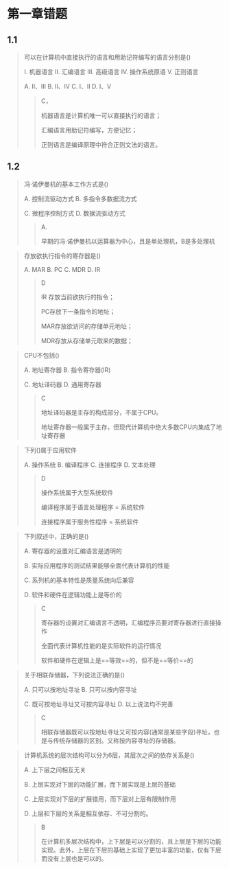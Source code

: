 # 第一章错题

## 1.1

> 可以在计算机中直接执行的语言和用助记符编写的语言分别是()
>
> Ⅰ. 机器语言	Ⅱ. 汇编语言	Ⅲ. 高级语言	Ⅳ. 操作系统原语	Ⅴ. 正则语言
>
> A. Ⅱ、Ⅲ	B. Ⅱ、Ⅳ	C. Ⅰ、Ⅱ	D. Ⅰ、Ⅴ
>
> > C，
> >
> > 机器语言是计算机唯一可以直接执行的语言；
> >
> > 汇编语言用助记符编写，方便记忆；
> >
> > 正则语言是编译原理中符合正则文法的语言。



## 1.2

> 冯·诺伊曼机的基本工作方式是()
>
> A. 控制流驱动方式	B. 多指令多数据流方式
>
> C. 微程序控制方式	D. 数据流驱动方式
>
> > A.
> >
> > 早期的冯·诺伊曼机以运算器为中心，且是单处理机，B是多处理机

> 存放欲执行指令的寄存器是()
>
> A. MAR	B. PC	C. MDR	D. IR
>
> > D
> >
> > IR 存放当前欲执行的指令；
> >
> > PC存放下一条指令的地址；
> >
> > MAR存放欲访问的存储单元地址；
> >
> > MDR存放从存储单元取来的数据；

> CPU不包括()
>
> A. 地址寄存器	B. 指令寄存器(IR)
>
> C. 地址译码器	D. 通用寄存器
>
> > C
> >
> > 地址译码器是主存的构成部分，不属于CPU。
> >
> > 地址寄存器一般属于主存，但现代计算机中绝大多数CPU内集成了地址寄存器

> 下列()属于应用软件
>
> A. 操作系统	B. 编译程序	C. 连接程序	D. 文本处理
>
> > D
> >
> > 操作系统属于大型系统软件
> >
> > 编译程序属于语言处理程序 = 系统软件
> >
> > 连接程序属于服务性程序 = 系统软件

> 下列叙述中，正确的是()
>
> A. 寄存器的设置对汇编语言是透明的
>
> B. 实际应用程序的测试结果能够全面代表计算机的性能
>
> C. 系列机的基本特性是质量系统向后兼容
>
> D. 软件和硬件在逻辑功能上是等价的
>
> > C
> >
> > 寄存器的设置对汇编语言不透明，汇编程序员要对寄存器进行直接操作
> >
> > 全面代表计算机性能的是实际软件的运行情况
> >
> > 软件和硬件在逻辑上是==等效==的，但不是==等价==的

> 关于相联存储器，下列说法正确的是()
>
> A. 只可以按地址寻址	B. 只可以按内容寻址
>
> C. 既可按地址寻址又可按内容寻址	D. 以上说法均不完善
>
> > C
> >
> > 相联存储器既可以按地址寻址又可按内容(通常是某些字段)寻址，也是与传统存储器的区别。又称按内容寻址的存储器。

> 计算机系统的层次结构可以分为6层，其层次之间的依存关系是()
>
> A. 上下层之间相互无关
>
> B. 上层实现对下层的功能扩展，而下层实现是上层的基础
>
> C. 上层实现对下层的扩展错用，而下层对上层有限制作用
>
> D. 上层和下层的关系是相互依存、不可分割的。
>
> > B
> >
> > 在计算机多层次结构中，上下层是可以分割的，且上层是下层的功能实现。此外，上层在下层的基础上实现了更加丰富的功能，仅有下层而没有上层也是可以的。



